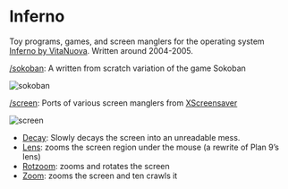 # Inferno

Toy programs, games, and screen manglers for the operating system [Inferno by
VitaNuova](http://vitanuova.com). Written around 2004-2005.


[/sokoban](https://github.com/mirtchovski/inferno/tree/master/sokoban): A written from scratch variation of the game Sokoban

![sokoban](https://github.com/mirtchovski/inferno/tree/master/img/sokoban-inferno.png "sokoban screenshot")


[/screen](https://github.com/mirtchovski/inferno/tree/master/screen): Ports of various screen manglers from [XScreensaver](https://www.jwz.org/xscreensaver/)

![screen](https://github.com/mirtchovski/inferno/tree/master/img/screen-inferno.png "screenshot")


* [Decay](https://github.com/mirtchovski/inferno/tree/master/screen/decay.b): Slowly decays the screen into an unreadable mess.
* [Lens](https://github.com/mirtchovski/inferno/tree/master/screen/lens.b): zooms the screen region under the mouse (a rewrite of Plan 9’s lens)
* [Rotzoom](https://github.com/mirtchovski/inferno/tree/master/screen/rotzoom.b): zooms and rotates the screen
* [Zoom](https://github.com/mirtchovski/inferno/tree/master/screen/zoom.b): zooms the screen and ten crawls it
